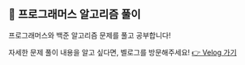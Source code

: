 ## 📝 프로그래머스 알고리즘 풀이 
프로그래머스와 백준 알고리즘 문제를 풀고 공부합니다!

자세한 문제 풀이 내용을 알고 싶다면, 벨로그를 방문해주세요!
[👉 Velog 가기](https://velog.io/@haizel/series/%ED%94%84%EB%A1%9C%EA%B7%B8%EB%9E%98%EB%A8%B8%EC%8A%A4-Level.0)
